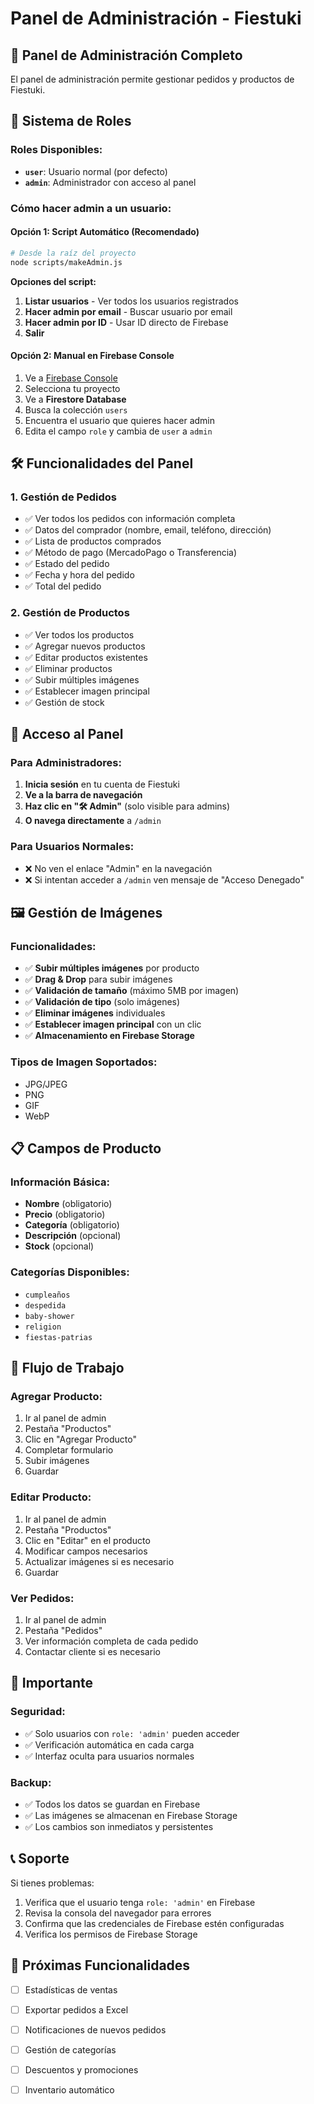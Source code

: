 # Panel de Administración - Fiestuki

## 🎯 **Panel de Administración Completo**

El panel de administración permite gestionar pedidos y productos de Fiestuki.

## 🔐 **Sistema de Roles**

### **Roles Disponibles:**
- **`user`**: Usuario normal (por defecto)
- **`admin`**: Administrador con acceso al panel

### **Cómo hacer admin a un usuario:**

#### **Opción 1: Script Automático (Recomendado)**
```bash
# Desde la raíz del proyecto
node scripts/makeAdmin.js
```

**Opciones del script:**
1. **Listar usuarios** - Ver todos los usuarios registrados
2. **Hacer admin por email** - Buscar usuario por email
3. **Hacer admin por ID** - Usar ID directo de Firebase
4. **Salir**

#### **Opción 2: Manual en Firebase Console**
1. Ve a [Firebase Console](https://console.firebase.google.com)
2. Selecciona tu proyecto
3. Ve a **Firestore Database**
4. Busca la colección `users`
5. Encuentra el usuario que quieres hacer admin
6. Edita el campo `role` y cambia de `user` a `admin`

## 🛠️ **Funcionalidades del Panel**

### **1. Gestión de Pedidos**
- ✅ Ver todos los pedidos con información completa
- ✅ Datos del comprador (nombre, email, teléfono, dirección)
- ✅ Lista de productos comprados
- ✅ Método de pago (MercadoPago o Transferencia)
- ✅ Estado del pedido
- ✅ Fecha y hora del pedido
- ✅ Total del pedido

### **2. Gestión de Productos**
- ✅ Ver todos los productos
- ✅ Agregar nuevos productos
- ✅ Editar productos existentes
- ✅ Eliminar productos
- ✅ Subir múltiples imágenes
- ✅ Establecer imagen principal
- ✅ Gestión de stock

## 📱 **Acceso al Panel**

### **Para Administradores:**
1. **Inicia sesión** en tu cuenta de Fiestuki
2. **Ve a la barra de navegación**
3. **Haz clic en "🛠️ Admin"** (solo visible para admins)
4. **O navega directamente** a `/admin`

### **Para Usuarios Normales:**
- ❌ No ven el enlace "Admin" en la navegación
- ❌ Si intentan acceder a `/admin` ven mensaje de "Acceso Denegado"

## 🖼️ **Gestión de Imágenes**

### **Funcionalidades:**
- ✅ **Subir múltiples imágenes** por producto
- ✅ **Drag & Drop** para subir imágenes
- ✅ **Validación de tamaño** (máximo 5MB por imagen)
- ✅ **Validación de tipo** (solo imágenes)
- ✅ **Eliminar imágenes** individuales
- ✅ **Establecer imagen principal** con un clic
- ✅ **Almacenamiento en Firebase Storage**

### **Tipos de Imagen Soportados:**
- JPG/JPEG
- PNG
- GIF
- WebP

## 📋 **Campos de Producto**

### **Información Básica:**
- **Nombre** (obligatorio)
- **Precio** (obligatorio)
- **Categoría** (obligatorio)
- **Descripción** (opcional)
- **Stock** (opcional)

### **Categorías Disponibles:**
- `cumpleaños`
- `despedida`
- `baby-shower`
- `religion`
- `fiestas-patrias`

## 🔄 **Flujo de Trabajo**

### **Agregar Producto:**
1. Ir al panel de admin
2. Pestaña "Productos"
3. Clic en "Agregar Producto"
4. Completar formulario
5. Subir imágenes
6. Guardar

### **Editar Producto:**
1. Ir al panel de admin
2. Pestaña "Productos"
3. Clic en "Editar" en el producto
4. Modificar campos necesarios
5. Actualizar imágenes si es necesario
6. Guardar

### **Ver Pedidos:**
1. Ir al panel de admin
2. Pestaña "Pedidos"
3. Ver información completa de cada pedido
4. Contactar cliente si es necesario

## 🚨 **Importante**

### **Seguridad:**
- ✅ Solo usuarios con `role: 'admin'` pueden acceder
- ✅ Verificación automática en cada carga
- ✅ Interfaz oculta para usuarios normales

### **Backup:**
- ✅ Todos los datos se guardan en Firebase
- ✅ Las imágenes se almacenan en Firebase Storage
- ✅ Los cambios son inmediatos y persistentes

## 📞 **Soporte**

Si tienes problemas:
1. Verifica que el usuario tenga `role: 'admin'` en Firebase
2. Revisa la consola del navegador para errores
3. Confirma que las credenciales de Firebase estén configuradas
4. Verifica los permisos de Firebase Storage

## 🎯 **Próximas Funcionalidades**

- [ ] Estadísticas de ventas
- [ ] Exportar pedidos a Excel
- [ ] Notificaciones de nuevos pedidos
- [ ] Gestión de categorías
- [ ] Descuentos y promociones
- [ ] Inventario automático



